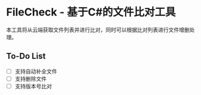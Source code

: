 # FileCheck - 基于C#的文件比对工具

本工具将从云端获取文件列表并进行比对，同时可以根据比对列表进行文件增删处理。

## To-Do List

- [ ] 支持自动补全文件
- [ ] 支持删除文件
- [ ] 支持版本号比对